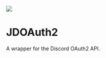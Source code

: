 [![](https://jitpack.io/v/DenuxPlays/JDOAuth2.svg)](https://jitpack.io/#DenuxPlays/JDOAuth2)
# JDOAuth2

A wrapper for the Discord OAuth2 API.
